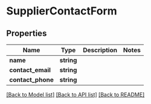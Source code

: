 # SupplierContactForm

## Properties
Name | Type | Description | Notes
------------ | ------------- | ------------- | -------------
**name** | **string** |  | 
**contact_email** | **string** |  | 
**contact_phone** | **string** |  | 

[[Back to Model list]](../README.md#documentation-for-models) [[Back to API list]](../README.md#documentation-for-api-endpoints) [[Back to README]](../README.md)


